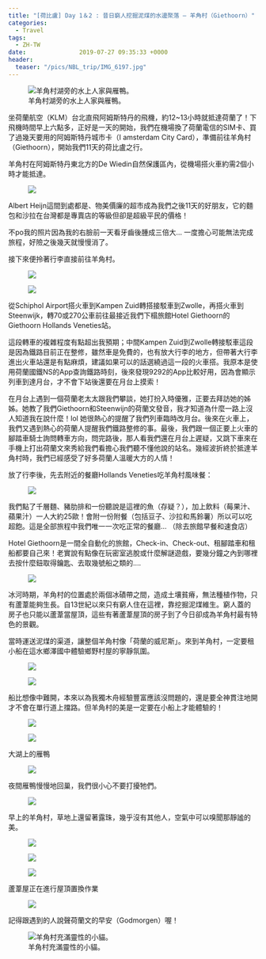 ```yaml
---
title: "[荷比盧] Day 1＆2 : 昔日窮人挖掘泥煤的水邊聚落 — 羊角村（Giethoorn）"
categories:
  - Travel
tags:
  - ZH-TW
date:               2019-07-27 09:35:33 +0000
header:
  teaser: "/pics/NBL_trip/IMG_6197.jpg"
---
```


<figure style="width: 100%" class="align-center">
<img src="/pics/NBL_trip/IMG_6197.jpg" alt="羊角村湖旁的水上人家與雁鴨。">
<figcaption>羊角村湖旁的水上人家與雁鴨。</figcaption>
</figure>

坐荷蘭航空（KLM）台北直飛阿姆斯特丹的飛機，約12~13小時就抵達荷蘭了！下飛機時間早上六點多，正好是一天的開始，我們在機場換了荷蘭電信的SIM卡、買了過幾天要用的阿姆斯特丹城市卡（I amsterdam City Card），準備前往羊角村（Giethoorn），開始我們11天的荷比盧之行。


羊角村在阿姆斯特丹東北方的De Wiedin自然保護區內，從機場搭火車約需2個小時才能抵達。

<figure style="width: 100%" class="align-center">
<img src="/pics/NBL_trip/IMG_6180.jpg">
</figure>

Albert Heijn這間到處都是、物美價廉的超市成為我們之後11天的好朋友，它的麵包和沙拉在台灣都是專賣店的等級但卻是超級平民的價格！

不po我的照片因為我的右臉前一天看牙齒後腫成三倍大… 一度擔心可能無法完成旅程，好險之後幾天就慢慢消了。

接下來便拎著行李直接前往羊角村。

<figure style="width: 100%" class="align-center">
<img src="/pics/NBL_trip/IMG_6181.jpg">
</figure>
<figure style="width: 80%" class="align-center">
<img src="/pics/NBL_trip/IMG_6182.jpg">
</figure>

從Schiphol Airport搭火車到Kampen Zuid轉搭接駁車到Zwolle，再搭火車到Steenwijk，轉70或270公車前往最接近我們下榻旅館Hotel Giethoorn的Giethoorn Hollands Veneties站。

這段轉車的複雜程度有點超出我預期；中間Kampen Zuid到Zwolle轉接駁車這段是因為鐵路目前正在整修，雖然車是免費的，也有放大行李的地方，但帶著大行李進出火車站還是有點麻煩，建議如果可以的話選繞過這一段的火車搭。我原本是使用荷蘭國鐵NS的App查詢鐵路時刻，後來發現9292的App比較好用，因為會顯示列車到達月台，才不會下站後還要在月台上摸索！

在月台上遇到一個荷蘭老太太跟我們攀談，她打扮入時優雅，正要去拜訪她的姊姊。她教了我們Giethoorn和Steenwijn的荷蘭文發音，我才知道為什麼一路上沒人知道我在說什麼！lol 她很熱心的提醒了我們列車臨時改月台。後來在火車上，我們又遇到熱心的荷蘭人提醒我們鐵路整修的事。最後，我們跟一個正要上火車的腳踏車騎士詢問轉車方向，問完路後，那人看我們還在月台上遲疑，又跳下車來在手機上打出荷蘭文來秀給我們看擔心我們聽不懂他說的站名。幾經波折終於抵達羊角村時，我們已經感受了好多荷蘭人溫暖大方的人情！



放了行李後，先去附近的餐廳Hollands Veneties吃羊角村風味餐：
<figure style="width: 100%" class="align-center">
<img src="/pics/NBL_trip/2019715_190727_0008.jpg">
</figure>

我們點了千層麵、豬肋排和一份聽說是這裡的魚（存疑？），加上飲料（莓果汁、蘋果汁）一人大約25歐！會附一份附餐（包括豆子、沙拉和馬鈴薯）所以可以吃超飽。這是全部旅程中我們唯一一次吃正常的餐廳… （除去旅館早餐和速食店）



Hotel Giethoorn是一間全自動化的旅館，Check-in、Check-out、租腳踏車和租船都要自己來！老實說有點像在玩密室逃脫或什麼解謎遊戲，要幾分鐘之內到哪裡去按什麼鈕取得鑰匙、去取幾號船之類的….
<figure style="width: 100%" class="align-center">
<img src="/pics/NBL_trip/IMG_6203.jpg">
</figure>

冰河時期，羊角村的位置處於兩個冰磧帶之間，造成土壤貧瘠，無法種植作物，只有蘆葦能夠生長。自13世紀以來只有窮人住在這裡，靠挖掘泥煤維生。窮人蓋的房子也只能以蘆葦當屋頂，這些有著蘆葦屋頂的房子到了今日卻成為羊角村最有特色的景觀。

當時運送泥煤的渠道，讓整個羊角村像「荷蘭的威尼斯」。來到羊角村，一定要租小船在這水鄉澤國中體驗鄉野村屋的寧靜氛圍。
<figure style="width: 100%" class="align-center">
<img src="/pics/NBL_trip/2019715_190727_0014.jpg">
</figure>
<figure style="width: 80%" class="align-center">
<img src="/pics/NBL_trip/2019715_190727_0010.jpg">
</figure>

船比想像中難開，本來以為我獨木舟經驗豐富應該沒問題的，還是要全神貫注地開才不會在單行道上擋路。但羊角村的美是一定要在小船上才能體驗的！
<figure style="width: 100%" class="align-center">
<img src="/pics/NBL_trip/IMG_6191.jpg">
</figure>
<figure style="width: 100%" class="align-center">
<img src="/pics/NBL_trip/IMG_6186.jpg">
</figure>

大湖上的雁鴨
<figure style="width: 100%" class="align-center">
<img src="/pics/NBL_trip/IMG_6196.jpg">
</figure>

夜間雁鴨慢慢地回巢，我們很小心不要打擾牠們。
<figure style="width: 100%" class="align-center">
<img src="/pics/NBL_trip/2019715_190727_0035.jpg">
</figure>

早上的羊角村，草地上還留著露珠，幾乎沒有其他人，空氣中可以嗅聞那靜謐的美。
<figure style="width: 100%" class="align-center">
<img src="/pics/NBL_trip/2019715_190727_0063.jpg">
</figure>
<figure style="width: 100%" class="align-center">
<img src="/pics/NBL_trip/2019715_190727_0064.jpg">
</figure>
<figure style="width: 100%" class="align-center">
<img src="/pics/NBL_trip/IMG_6209.jpg">
</figure>

蘆葦屋正在進行屋頂置換作業
<figure style="width: 100%" class="align-center">
<img src="/pics/NBL_trip/IMG_6198.jpg">
</figure>


記得跟遇到的人說聲荷蘭文的早安（Godmorgen）喔！
<figure style="width: 80%" class="align-center">
<img src="/pics/NBL_trip/206656.jpg" alt="羊角村充滿靈性的小貓。">
<figcaption>羊角村充滿靈性的小貓。</figcaption>
</figure>
